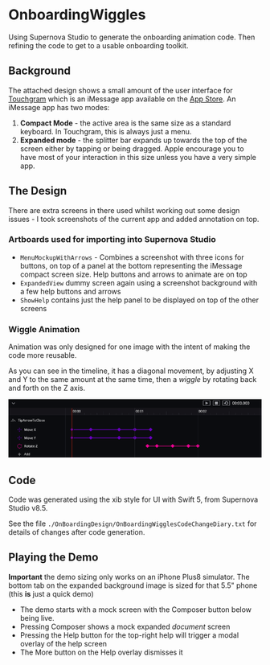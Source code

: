 # OnboardingWiggles

Using Supernova Studio to generate the onboarding animation code. Then refining the code to get to a usable onboarding toolkit.

## Background
The attached design shows a small amount of the user interface for [Touchgram][TG] which is an iMessage app available on the [App Store][AS]. An iMessage app has two modes:

1. **Compact Mode** - the active area is the same size as a standard keyboard. In Touchgram, this is always just a menu.
2. **Expanded mode** - the splitter bar expands up towards the top of the screen either by tapping or being dragged. Apple encourage you to have most of your interaction in this size unless you have a very simple app.

## The Design
There are extra screens in there used whilst working out some design issues - I took screenshots of the current app and added annotation on top.

### Artboards used for importing into Supernova Studio

- `MenuMockupWithArrows` - Combines a screenshot with three icons for buttons, on top of a panel at the bottom representing the iMessage compact screen size. Help buttons and arrows to animate are on top
- `ExpandedView` dummy screen again using a screenshot background with a few help buttons and arrows
- `ShowHelp` contains just the help panel to be displayed on top of the other screens

### Wiggle Animation
Animation was only designed for one image with the intent of making the code more reusable.

As you can see in the timeline, it has a diagonal movement, by adjusting X and Y to the same amount at the same time, then a _wiggle_ by rotating back and forth on the Z axis.

![timeline](./img/OnboardingWigglesDemo_AnimationTimeline.png)

## Code

Code was generated using the xib style for UI with Swift 5, from Supernova Studio v8.5.

See the file `./OnBoardingDesign/OnBoardingWigglesCodeChangeDiary.txt` for details of changes after code generation.

## Playing the Demo

**Important** the demo sizing only works on an iPhone Plus8 simulator. The bottom tab on the expanded background image is sized for that 5.5" phone (this **is** just a quick demo)

- The demo starts with a mock screen with the Composer button below being live. 
- Pressing Composer shows a mock expanded _document_ screen
- Pressing the Help button for the top-right help will trigger a modal overlay of the help screen
- The More button on the Help overlay dismisses it

[AS]: https://apps.apple.com/us/app/touchgram-for-imessage/id1447336478#?platform=messages
[TG]: https://www.touchgram.com/